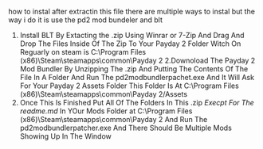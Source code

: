 how to instal after extractin this file there are multiple ways to instal but the way i do it is use the pd2 mod bundeler and blt
1. Install BLT By Extacting the .zip Using Winrar or 7-Zip And Drag And Drop The Files Inside Of The Zip To Your Payday 2 Folder
Witch On Reguarly on steam is C:\Program Files (x86)\Steam\steamapps\common\Payday 2
2.Downoload The Payday 2 Mod Bundler By Unzipping The .zip And Putting The Contents Of The File In A Folder And Run The 
pd2modbundlerpachet.exe And It Will Ask For Your Payday 2 Assets Folder This Folder Is At C:\Program Files (x86)\Steam\steamapps\common\Payday 2/Assets 
3. Once This Is Finished Put All Of The Folders In This .zip *Execpt For The readme.md* In YOur Mods Folder at C:\Program Files (x86)\Steam\steamapps\common\Payday 2
And Run The pd2modbundlerpatcher.exe And There Should Be Multiple Mods Showing Up In The Window